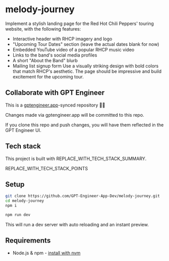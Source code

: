 # melody-journey

Implement a stylish landing page for the Red Hot Chili Peppers' touring website, with the following features:
- Interactive header with RHCP imagery and logo 
- "Upcoming Tour Dates" section (leave the actual dates blank for now)
- Embedded YouTube video of a popular RHCP music video 
- Links to the band's social media profiles
- A short "About the Band" blurb
- Mailing list signup form
Use a visually striking design with bold colors that match RHCP's aesthetic. The page should be impressive and build excitement for the upcoming tour.

## Collaborate with GPT Engineer

This is a [gptengineer.app](https://gptengineer.app)-synced repository 🌟🤖

Changes made via gptengineer.app will be committed to this repo.

If you clone this repo and push changes, you will have them reflected in the GPT Engineer UI.

## Tech stack

This project is built with REPLACE_WITH_TECH_STACK_SUMMARY.

REPLACE_WITH_TECH_STACK_POINTS

## Setup

```sh
git clone https://github.com/GPT-Engineer-App-Dev/melody-journey.git
cd melody-journey
npm i
```

```sh
npm run dev
```

This will run a dev server with auto reloading and an instant preview.

## Requirements

- Node.js & npm - [install with nvm](https://github.com/nvm-sh/nvm#installing-and-updating)
